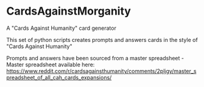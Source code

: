 # CardsAgainstMorganity
A "Cards Against Humanity" card generator

This set of python scripts creates prompts and answers cards in the style of "Cards Against Humanity"

Prompts and answers have been sourced from a master spreadsheet - Master spreadsheet available here:
https://www.reddit.com/r/cardsagainsthumanity/comments/2pljgy/master_spreadsheet_of_all_cah_cards_expansions/
